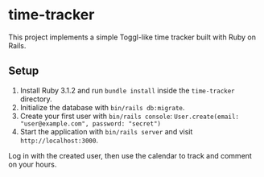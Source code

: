 # time-tracker

This project implements a simple Toggl-like time tracker built with Ruby on Rails.

## Setup

1. Install Ruby 3.1.2 and run `bundle install` inside the `time-tracker` directory.
2. Initialize the database with `bin/rails db:migrate`.
3. Create your first user with `bin/rails console`:
   `User.create(email: "user@example.com", password: "secret")`
4. Start the application with `bin/rails server` and visit `http://localhost:3000`.

Log in with the created user, then use the calendar to track and comment on your hours.
